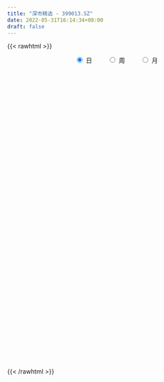 ```yaml
---
title: "深市精选 - 399013.SZ"
date: 2022-05-31T16:14:34+08:00
draft: false
---
```

{{< rawhtml >}}
    <div style="text-align: center">
        <label style="padding: 1rem;"><input style="margin-right: .5rem" type="radio" name="period" value="D" checked onclick="period_change(this)">日</label>
        <label style="padding: 1rem;"><input style="margin-right: .5rem" type="radio" name="period" value="W" onclick="period_change(this)">周</label>
        <label style="padding: 1rem;"><input style="margin-right: .5rem" type="radio" name="period" value="M" onclick="period_change(this)">月</label>
    </div>
    <div id="chart" style="height: 700px;"></div> 
    <script type="text/javascript">
        const D_v = [91372317.0,78015370.0,86640178.0,101808221.0,102712756.0,94714941.0,98142750.0,95036102.0,100693439.0,98890688.0,90083344.0,84956426.0,91740468.0,94971668.0,85517968.0,92602670.0,102030178.0,94344167.0,81482549.0,80600181.0,89840096.0,96543065.0,90264900.0,96420176.0,92036109.0,99767099.0,102435316.0,94406198.0,83458375.0,92421198.0,89257671.0,89626783.0,97422570.0,90859133.0,99185932.0,95666427.0,112366413.0,112174841.0,155751229.0,148656673.0,148819253.0,138189972.0,113120851.0,135582810.0,142616273.0,163451118.0,159539408.0,168078357.0,148506698.0,134685431.0,144387172.0,168669883.0,154350075.0,136960251.0,143507177.0,132083587.0,149967494.0,149406710.0,146968156.0,143474157.0,144564531.0,140273093.0,145861547.0,133576112.0,134618308.0,131941878.0,137254554.0,145742938.0,137897706.0,146841474.0,152696102.0,178924116.0,168304827.0,200468800.0,178713212.0,195069526.0,180624710.0,177392952.0,195573204.0,177324229.0,189804072.0,173796829.0,173091592.0,152088507.0,173979620.0,156775612.0,134763366.0,156929390.0,152800570.0,159941854.0,122127427.0,133136865.0,108108314.0,129780121.0,118790637.0,121772076.0,104121800.0,102211137.0,121612710.0,111403961.0,110281631.0,116125147.0,116847464.0,116782443.0,118693830.0,120351902.0,125505282.0,128769621.0,123774772.0,140172276.0,149030557.0,125366906.0,125857876.0,140565642.0,119519537.0,113583703.0,122934194.0,133115623.0,133413189.0,133009426.0,125427734.0,114773836.0,126910281.0,130607256.0,138527197.0,129422294.0,129338249.0,112175762.0,115300788.0,117431239.0,133466712.0,125038460.0,131901197.0,121763662.0,138962433.0,139792850.0,123485940.0,164007870.0,145734153.0,147569748.0,126307606.0,116979791.0,118559027.0,122746924.0,129859295.0,114893908.0,123736460.0,128844927.0,124528425.0,116535046.0,115610177.0,105251942.0,114720896.0,120338554.0,146052618.0,154217831.0,130787196.0,149239904.0,131148479.0,127779631.0,117726609.0,122213598.0,123478513.0,118199725.0,132615913.0,122033939.0,132601837.0,115992753.0,99034244.0,116957450.0,92330101.0,96761602.0,95117348.0,104248329.0,108180971.0,115319146.0,107196151.0,117031016.0,105815467.0,95981668.0,90794805.0,101025665.0,98031759.0,110935385.0,113263646.0,122958124.0,162372515.0,111820619.0,104934731.0,107947588.0,103273400.0,115076201.0,111244279.0,119614515.0,132433678.0,146369918.0,120448543.0,119236446.0,113713625.0,144072843.0,142340930.0,142703053.0,115006201.0,123768409.0,120838364.0,116528726.0,115541197.0,116020389.0,114420912.0,113152867.0,136519889.0,141161390.0,132309349.0,137526824.0,137494490.0,134814719.0,139734338.0,134429382.0,117970478.0,117423555.0,123887266.0,109373834.0,112941988.0,117873248.0,128238650.0,109192904.0,134670894.0,134579684.0,147397741.0,129483681.0,146869612.0,137614593.0,112133857.0,97067775.0,127707119.0,159966583.0,113588330.0,114044133.0,122947815.0,110279767.0,108174828.0,117502329.0,135764192.0,123765014.0,142136687.0,103337258.0,121665999.0,114390287.0,110591602.0,131695407.0]
const D_histogram = [0.0,-3.393899943,-2.804440993,6.3049272007,11.1338474091,15.4934356329,15.5215570522,16.7408075404,18.2117278298,14.2436717107,9.347978228,8.3254797239,7.3932052769,1.4685568644,-2.721866782,-2.4105663912,-7.4963614587,-13.2431251942,-23.9517143257,-25.9737145561,-24.5834242618,-21.7925198553,-17.591870037,-10.4158389938,-5.3870941914,2.9481601211,10.9344236778,10.313838361,12.0235208132,9.58631009,-0.9369170131,-6.5375170258,-9.0525070849,-5.4497644586,-6.5410079918,-7.592714168,-1.5776745222,4.3910436735,4.05418475,5.2626857417,3.5205637547,2.2494902528,1.3536662862,3.918782507,7.3807577499,3.6547244292,-8.9963475537,-30.0593776652,-44.4526592073,-43.1644469801,-40.7000953744,-26.6393623726,-17.1726875195,-4.2746837206,1.8281384407,6.3259837392,14.8011020569,23.8190398774,28.5593876206,28.379560647,25.5090223632,20.4353628209,6.7655862656,0.7988868521,-2.6347103081,-8.7027622497,-5.6004153491,-0.1645898884,4.0382418591,0.1219154454,-0.7717194633,-2.3788698452,-3.8857449597,-4.0980141001,-2.7146181757,-3.8626902748,2.9982829644,12.1595055495,17.727083793,20.4047621452,23.2538797352,22.7361775102,16.8382102698,10.9525793417,-0.814581802,-6.7375608858,-11.8506460748,-11.6198770724,-13.2048471182,-15.4979513635,-16.6473135139,-23.8017425155,-21.1617887809,-13.7781803333,-7.616524633,-8.8694771652,-3.8501212724,-0.4730879946,1.7368893366,1.0496195948,5.4952907976,7.5868848067,8.8225782454,10.8604538283,13.0992549895,12.8815056146,7.3963915277,-0.6273620199,-1.1047227652,0.6430105988,-2.1430351776,-3.70571634,1.366882388,1.5374506129,2.2892087907,4.1701211342,3.5669908349,8.1632188931,11.6844645787,11.7980565485,10.3085236325,11.6332288698,9.031585259,11.2879115275,15.9215704481,16.2396655024,15.184731007,11.7782387594,7.3619201894,4.4123885556,2.1824385663,0.9695455875,-1.1062942383,1.2698240607,0.3820981191,-1.3158349284,4.9372705221,13.4424723623,16.3824803394,19.2986492823,17.1191822838,11.7670490169,9.2333225701,0.1984138128,-12.1417490706,-15.7904197358,-14.6268342072,-10.8723590595,-10.3323986107,-9.2114262733,-5.6079054872,-7.8540636736,-5.63247124,-2.0085383717,1.1313641878,-3.0751342967,-7.5946130378,-12.2709586656,-12.2935175942,-16.8449405336,-15.1433709599,-21.2744791938,-25.1010432192,-20.4529577333,-14.317514966,-13.3434990164,-12.1920262982,-15.8245007818,-16.1851468132,-26.5570985316,-29.1887997105,-38.6679875557,-44.6795549456,-41.3008663124,-38.2609851229,-27.5864918063,-19.8019178505,-17.2969598658,-16.9389791252,-10.2786260086,-3.1628260368,3.0045972099,9.5843260263,15.8992341997,14.7949437429,19.9547000403,14.4877462809,13.6741097284,13.4197268806,14.6351383287,12.3075285342,6.968987355,-1.1040328464,-16.9492755745,-35.3922457934,-48.6153206257,-46.6787900492,-40.4752215828,-43.3254674376,-58.2708312781,-52.1292618911,-36.773895573,-22.3784065739,-9.0222778097,1.0544154025,10.8274907548,14.2408908129,11.7009028412,8.37064504,5.5358445181,13.8691208493,16.5097883101,22.2545912028,25.7666305309,22.6698750662,20.4179837214,8.1481312375,7.1986843663,2.4447322807,5.6518578743,6.4102792291,8.5150298465,9.808266511,6.8196300203,-3.6103833557,-9.5640852843,-30.9217510244,-47.2532004344,-42.9451840263,-35.8926591131,-17.7845134022,-1.2935900698,3.8331144576,7.814758951,14.8545484206,23.7080007102,28.8795354434,33.9448425701,35.389326225,38.6091149396,39.0169894344,39.0819066341,43.4385593131,44.7652397663,33.9495830063,28.9170578448,27.2483567527,24.8764693073,25.7469273769,30.773122321]
const D_fast = [0.0,-4.2423749288,-4.3540262271,6.3315737669,13.9439558275,22.1769029596,26.0854136418,31.4898660152,37.513718262,37.1065800706,34.5478811449,35.6067525719,36.522779444,30.9652702476,26.0943799057,25.8030386987,18.8431532665,9.7856082326,-6.9109094805,-15.4263383499,-20.1819041211,-22.8391296783,-23.0364473693,-18.4643760745,-14.7824048199,-5.7101104772,5.009758999,6.9676332724,11.6831959279,11.6425627273,0.8851063709,-6.3498728983,-11.1279897287,-8.887688217,-11.6141837482,-14.5640684664,-8.943447451,-1.8769683371,-1.200281073,1.3238913542,0.4619103058,-0.2467906329,-0.8041980279,2.7406138197,8.0477785,5.2354262866,-9.6647325847,-38.2426071126,-63.7490534564,-73.2519529742,-80.9626252121,-73.5617328035,-68.3882298303,-56.5588969615,-49.9990401901,-43.9196989568,-31.7443051249,-16.7716073349,-4.8914126866,2.0236505016,5.5303678085,5.5655489714,-6.4128310174,-12.1798087179,-16.2720834551,-24.5158259591,-22.8135828958,-17.4189049072,-12.206512695,-16.0923602472,-17.1789250219,-19.380792865,-21.8591042194,-23.0958768849,-22.3911355044,-24.5048801721,-16.8943361919,-4.6932372194,5.3061119724,13.0849808608,21.7475683847,26.9139105372,25.2254958642,22.0780097715,10.1072031773,2.4998338722,-5.5759128356,-8.2501131013,-13.1362949266,-19.3038870128,-24.6150775417,-37.7199421722,-40.3704356328,-36.4313722685,-32.1738477265,-35.64416955,-31.5873439752,-28.3285826961,-25.6843830308,-26.1092478738,-20.2897539717,-16.3014387609,-12.8601007609,-8.1071117208,-2.5934968123,0.4091302164,-3.2268859886,-11.4074800411,-12.1610214777,-10.252535464,-13.5743400348,-16.0634502822,-10.6491309572,-10.0942000791,-8.7701397036,-5.8466970766,-5.5580796671,1.0789531143,7.5213149446,10.5844210516,11.6720190437,15.9050314985,15.5612842024,20.6395883528,29.2536398853,33.6316513153,36.3728995717,35.9109670139,33.3351284912,31.4886939963,29.8043536486,28.8338470667,26.4814336813,29.1750079955,28.3828065836,26.3559148041,33.8433378851,45.7091578159,52.7447858778,60.4856171413,62.5859457137,60.1755747011,59.9501788968,50.9648735927,35.5892734417,27.9929978425,25.4998748193,26.5362602021,24.4931209983,23.3112367674,25.5127811817,21.3031070769,22.1165817004,25.2383799759,28.6611235823,23.6858415237,17.2677095231,9.5236242289,6.4276859018,-2.3349721711,-4.4192453373,-15.8689733697,-25.9707981999,-26.4359521473,-23.8798881215,-26.241746926,-28.1382807823,-35.7268804614,-40.1338131961,-57.1450395473,-67.0739406539,-86.220125388,-103.4015815143,-110.3481094593,-116.8734745505,-113.0956041855,-110.2615096923,-112.0807916741,-115.9575557148,-111.8668591003,-105.5417656378,-98.6231930886,-89.6473827656,-79.3576660422,-76.7632205633,-66.6147892558,-68.459806445,-65.8549155653,-62.7543666931,-57.8801706628,-57.1308983238,-60.7271926642,-69.0762210771,-89.1587826989,-116.4498143662,-141.8267193549,-151.5598862907,-155.47512322,-169.1567359342,-198.6698075942,-205.56055368,-199.3986612552,-190.5977738995,-179.4972145877,-169.1569175249,-156.6769694838,-149.7033467226,-149.318108984,-150.5557055251,-152.0065449175,-140.205988374,-133.4378738357,-122.1294231423,-112.1757261814,-109.6050128795,-106.752408294,-116.9852279686,-116.1350037482,-120.2777727636,-115.6576827014,-113.2966915393,-109.0631834603,-105.3178801681,-106.6016091537,-117.9342183686,-126.2789416183,-155.3670451146,-183.5117946331,-189.9400742316,-191.8607140967,-178.1986967364,-162.0311709214,-155.9461877796,-150.0108535485,-139.2574269737,-124.4769745065,-112.0855559125,-98.5340381433,-88.2422229322,-75.3701554826,-65.2080336292,-55.372639771,-40.1563472637,-27.6383568689,-29.9666178773,-27.7698785776,-22.6264904815,-18.7792606002,-11.4720706863,1.2474048381]
const D_slow = [0.0,-0.8484749858,-1.549585234,0.0266465662,2.8101084184,6.6834673267,10.5638565897,14.7490584748,19.3019904322,22.8629083599,25.1999029169,27.2812728479,29.1295741671,29.4967133832,28.8162466877,28.2136050899,26.3395147252,23.0287334267,17.0408048453,10.5473762062,4.4015201408,-1.046609823,-5.4445773323,-8.0485370807,-9.3953106286,-8.6582705983,-5.9246646788,-3.3462050886,-0.3403248853,2.0562526372,1.822023384,0.1876441275,-2.0754826437,-3.4379237584,-5.0731757564,-6.9713542984,-7.3657729289,-6.2680120105,-5.254465823,-3.9387943876,-3.0586534489,-2.4962808857,-2.1578643141,-1.1781686874,0.6670207501,1.5807018574,-0.668385031,-8.1832294473,-19.2963942492,-30.0875059942,-40.2625298378,-46.9223704309,-51.2155423108,-52.2842132409,-51.8271786308,-50.245682696,-46.5454071817,-40.5906472124,-33.4508003072,-26.3559101455,-19.9786545547,-14.8698138494,-13.178417283,-12.97869557,-13.637373147,-15.8130637095,-17.2131675467,-17.2543150188,-16.244754554,-16.2142756927,-16.4072055585,-17.0019230198,-17.9733592597,-18.9978627848,-19.6765173287,-20.6421898974,-19.8926191563,-16.8527427689,-12.4209718207,-7.3197812844,-1.5063113506,4.177733027,8.3872855944,11.1254304299,10.9217849794,9.2373947579,6.2747332392,3.3697639711,0.0685521916,-3.8059356493,-7.9677640278,-13.9181996567,-19.2086468519,-22.6531919352,-24.5573230935,-26.7746923848,-27.7372227029,-27.8554947015,-27.4212723674,-27.1588674687,-25.7850447693,-23.8883235676,-21.6826790062,-18.9675655492,-15.6927518018,-12.4723753982,-10.6232775162,-10.7801180212,-11.0562987125,-10.8955460628,-11.4313048572,-12.3577339422,-12.0160133452,-11.631650692,-11.0593484943,-10.0168182108,-9.125070502,-7.0842657788,-4.1631496341,-1.213635497,1.3634954112,4.2718026286,6.5296989434,9.3516768253,13.3320694373,17.3919858129,21.1881685646,24.1327282545,25.9732083018,27.0763054407,27.6219150823,27.8643014792,27.5877279196,27.9051839348,28.0007084645,27.6717497325,28.906067363,32.2666854536,36.3623055384,41.186967859,45.4667634299,48.4085256842,50.7168563267,50.7664597799,47.7310225122,43.7834175783,40.1267090265,37.4086192616,34.825519609,32.5226630406,31.1206866688,29.1571707505,27.7490529405,27.2469183475,27.5297593945,26.7609758203,24.8623225609,21.7945828945,18.7212034959,14.5099683625,10.7241256226,5.4055058241,-0.8697549807,-5.982994414,-9.5623731555,-12.8982479096,-15.9462544842,-19.9023796796,-23.9486663829,-30.5879410158,-37.8851409434,-47.5521378323,-58.7220265687,-69.0472431468,-78.6124894276,-85.5091123792,-90.4595918418,-94.7838318082,-99.0185765895,-101.5882330917,-102.3789396009,-101.6277902984,-99.2317087919,-95.2569002419,-91.5581643062,-86.5694892961,-82.9475527259,-79.5290252938,-76.1740935736,-72.5153089915,-69.4384268579,-67.6961800192,-67.9721882308,-72.2095071244,-81.0575685728,-93.2113987292,-104.8810962415,-114.9999016372,-125.8312684966,-140.3989763161,-153.4312917889,-162.6247656821,-168.2193673256,-170.474936778,-170.2113329274,-167.5044602387,-163.9442375355,-161.0190118252,-158.9263505652,-157.5423894356,-154.0751092233,-149.9476621458,-144.3840143451,-137.9423567123,-132.2748879458,-127.1703920154,-125.1333592061,-123.3336881145,-122.7225050443,-121.3095405757,-119.7069707685,-117.5782133068,-115.1261466791,-113.421239174,-114.3238350129,-116.714856334,-124.4452940901,-136.2585941987,-146.9948902053,-155.9680549836,-160.4141833341,-160.7375808516,-159.7793022372,-157.8256124994,-154.1119753943,-148.1849752167,-140.9650913559,-132.4788807134,-123.6315491571,-113.9792704222,-104.2250230636,-94.4545464051,-83.5949065768,-72.4035966352,-63.9162008837,-56.6869364225,-49.8748472343,-43.6557299075,-37.2189980632,-29.525717483]
const D_data = [['2021-05-20', 6146.0836, 6177.8738, 6137.4864, 6193.3532],['2021-05-21', 6190.927, 6124.6926, 6113.6327, 6213.8019],['2021-05-24', 6128.9686, 6164.3531, 6085.1889, 6164.3531],['2021-05-25', 6169.5531, 6298.7793, 6158.8346, 6304.0441],['2021-05-26', 6303.3817, 6290.1626, 6276.1379, 6310.1436],['2021-05-27', 6294.9334, 6320.596, 6262.6656, 6349.0129],['2021-05-28', 6321.0428, 6291.9008, 6261.647, 6329.8971],['2021-05-31', 6295.2525, 6324.9888, 6262.1096, 6324.9888],['2021-06-01', 6320.9648, 6351.9212, 6267.8356, 6353.3069],['2021-06-02', 6352.6789, 6293.0137, 6264.0743, 6357.1871],['2021-06-03', 6289.3778, 6270.2382, 6264.3335, 6341.7501],['2021-06-04', 6243.4011, 6313.5774, 6232.8896, 6352.5531],['2021-06-07', 6321.3087, 6319.7475, 6277.7834, 6324.6898],['2021-06-08', 6323.8619, 6246.301, 6207.4262, 6350.8668],['2021-06-09', 6237.6482, 6244.2472, 6210.2619, 6260.7751],['2021-06-10', 6239.2387, 6292.1619, 6227.1784, 6308.2686],['2021-06-11', 6291.9713, 6211.4623, 6205.3179, 6292.9203],['2021-06-15', 6214.606, 6168.9674, 6114.657, 6222.6931],['2021-06-16', 6166.2547, 6050.0206, 6047.1665, 6168.7758],['2021-06-17', 6042.3189, 6106.27, 6042.1716, 6111.4817],['2021-06-18', 6112.1615, 6128.0855, 6077.8426, 6149.4246],['2021-06-21', 6116.4471, 6138.5986, 6080.5805, 6173.35],['2021-06-22', 6155.4895, 6158.9601, 6124.8777, 6162.8968],['2021-06-23', 6164.9165, 6214.9213, 6134.5992, 6225.8326],['2021-06-24', 6230.4127, 6213.5354, 6181.0484, 6230.5367],['2021-06-25', 6217.8194, 6288.9891, 6215.9887, 6301.8218],['2021-06-28', 6310.0385, 6333.4517, 6298.4646, 6335.0755],['2021-06-29', 6337.8408, 6253.4263, 6249.5217, 6337.8408],['2021-06-30', 6252.4202, 6294.3055, 6249.42, 6301.2833],['2021-07-01', 6309.477, 6249.1516, 6229.1717, 6309.477],['2021-07-02', 6207.1217, 6116.3615, 6108.3906, 6207.1217],['2021-07-05', 6113.9864, 6131.4459, 6085.9793, 6145.1015],['2021-07-06', 6142.8972, 6141.6995, 6067.6427, 6154.8085],['2021-07-07', 6109.512, 6215.1215, 6091.7379, 6225.4174],['2021-07-08', 6221.1174, 6157.6703, 6147.8665, 6226.6905],['2021-07-09', 6129.176, 6145.8103, 6046.7416, 6157.2307],['2021-07-12', 6186.9072, 6243.1603, 6148.2259, 6267.6409],['2021-07-13', 6248.9944, 6275.2635, 6227.6414, 6276.2133],['2021-07-14', 6262.7513, 6214.0752, 6198.4839, 6271.1744],['2021-07-15', 6199.7022, 6238.9, 6142.2009, 6241.7259],['2021-07-16', 6231.7242, 6203.4926, 6200.9643, 6258.9791],['2021-07-19', 6192.347, 6203.1404, 6146.4315, 6216.08],['2021-07-20', 6150.3515, 6203.0781, 6143.0292, 6204.2221],['2021-07-21', 6225.3805, 6252.8745, 6225.3805, 6275.7348],['2021-07-22', 6269.9818, 6284.98, 6250.1168, 6293.1295],['2021-07-23', 6278.7073, 6198.7509, 6176.9624, 6278.7073],['2021-07-26', 6185.9748, 6040.336, 5949.4693, 6185.9748],['2021-07-27', 6035.3351, 5827.0521, 5827.0521, 6066.6214],['2021-07-28', 5773.9767, 5782.5229, 5656.4124, 5834.3721],['2021-07-29', 5891.193, 5904.8, 5843.9956, 5919.275],['2021-07-30', 5889.4917, 5891.0087, 5816.2742, 5897.5379],['2021-08-02', 5885.1787, 6047.9479, 5852.1458, 6049.6629],['2021-08-03', 6024.9507, 6029.6053, 6002.4294, 6066.2799],['2021-08-04', 6027.8385, 6117.3135, 6022.5503, 6117.3135],['2021-08-05', 6078.9503, 6075.2852, 6045.3502, 6115.9226],['2021-08-06', 6087.6378, 6079.9242, 6034.4717, 6095.6285],['2021-08-09', 6055.5353, 6166.5694, 6044.9931, 6181.667],['2021-08-10', 6155.8743, 6230.1482, 6139.8025, 6230.1482],['2021-08-11', 6229.1361, 6229.6257, 6206.5605, 6252.6543],['2021-08-12', 6216.4937, 6198.9317, 6172.1563, 6237.0398],['2021-08-13', 6183.771, 6175.2642, 6139.1778, 6224.1172],['2021-08-16', 6159.9875, 6142.0543, 6130.9005, 6174.7657],['2021-08-17', 6133.5223, 5992.3463, 5977.3978, 6157.3027],['2021-08-18', 5995.5173, 6036.7818, 5960.6681, 6050.5862],['2021-08-19', 6030.1205, 6040.3822, 5994.1811, 6070.7351],['2021-08-20', 5995.0796, 5974.9084, 5904.9324, 6032.7901],['2021-08-23', 5983.8209, 6073.7103, 5971.7147, 6087.6153],['2021-08-24', 6079.1554, 6121.3589, 6065.7886, 6133.6434],['2021-08-25', 6117.9406, 6131.2281, 6084.3621, 6131.2281],['2021-08-26', 6123.3612, 6029.5793, 6026.108, 6123.3612],['2021-08-27', 6015.5339, 6051.8241, 6011.817, 6077.5382],['2021-08-30', 6068.5716, 6032.4396, 5996.6727, 6078.8133],['2021-08-31', 6023.0798, 6020.229, 5943.8308, 6030.4681],['2021-09-01', 6023.943, 6025.943, 5918.4324, 6059.9061],['2021-09-02', 6016.841, 6043.6249, 6006.8075, 6046.2466],['2021-09-03', 6042.3522, 6007.0073, 5974.3241, 6048.2858],['2021-09-06', 6004.2174, 6119.6702, 5993.6399, 6129.0901],['2021-09-07', 6122.933, 6195.4598, 6100.3883, 6205.0779],['2021-09-08', 6191.9433, 6200.3061, 6171.4195, 6222.0214],['2021-09-09', 6185.2792, 6200.3699, 6147.3324, 6204.9134],['2021-09-10', 6197.2899, 6234.4313, 6184.2063, 6250.4862],['2021-09-13', 6235.6581, 6217.2229, 6181.4092, 6244.3869],['2021-09-14', 6210.983, 6149.1614, 6138.9133, 6244.9713],['2021-09-15', 6132.1892, 6129.8917, 6104.3786, 6155.5337],['2021-09-16', 6122.0693, 6013.8959, 6013.8959, 6136.039],['2021-09-17', 5998.7822, 6037.5464, 5949.4204, 6044.7808],['2021-09-22', 5947.1966, 6011.3835, 5935.5504, 6019.9776],['2021-09-23', 6045.1781, 6056.3793, 6036.3817, 6069.4509],['2021-09-24', 6044.4587, 6020.2134, 6015.3188, 6081.4612],['2021-09-27', 6044.9783, 5989.0109, 5948.0575, 6060.9275],['2021-09-28', 5973.6347, 5980.2482, 5948.0315, 6003.8746],['2021-09-29', 5937.2353, 5864.6164, 5840.7842, 5943.0152],['2021-09-30', 5881.2137, 5954.7105, 5881.2137, 5966.5972],['2021-10-08', 6030.9061, 6024.3539, 5996.8103, 6039.8399],['2021-10-11', 6041.7665, 6033.8333, 6020.1998, 6060.0503],['2021-10-12', 6017.3367, 5943.9191, 5891.1156, 6017.3367],['2021-10-13', 5944.7523, 6023.7658, 5927.4377, 6025.3597],['2021-10-14', 6018.6494, 6020.2604, 5998.1753, 6042.2047],['2021-10-15', 6002.6263, 6017.3547, 5974.132, 6026.6361],['2021-10-18', 5997.6566, 5982.3897, 5931.7947, 5997.6566],['2021-10-19', 5970.7417, 6055.7841, 5970.7417, 6059.571],['2021-10-20', 6052.9993, 6045.7262, 6033.617, 6080.6092],['2021-10-21', 6053.8147, 6047.3661, 6007.8899, 6070.6241],['2021-10-22', 6053.876, 6071.3122, 6051.8273, 6108.2011],['2021-10-25', 6057.4812, 6092.59, 6033.4041, 6093.0554],['2021-10-26', 6105.3879, 6075.708, 6064.418, 6121.1858],['2021-10-27', 6055.5373, 6000.6963, 5985.9373, 6055.5373],['2021-10-28', 5980.229, 5933.3966, 5909.3992, 5994.0078],['2021-10-29', 5935.9252, 6002.6659, 5925.602, 6002.6659],['2021-11-01', 5976.8947, 6032.2537, 5954.2999, 6056.0066],['2021-11-02', 6035.9062, 5970.4038, 5917.2588, 6060.5178],['2021-11-03', 5965.4541, 5969.8867, 5937.5503, 5996.4016],['2021-11-04', 5994.4869, 6059.9109, 5989.5995, 6060.2181],['2021-11-05', 6055.4523, 6012.1697, 6011.8088, 6088.7959],['2021-11-08', 6004.7898, 6021.8755, 5979.1559, 6026.1567],['2021-11-09', 6023.4745, 6044.2659, 6002.8183, 6051.5748],['2021-11-10', 6032.5696, 6018.3363, 5940.3657, 6032.5696],['2021-11-11', 6009.7859, 6097.9076, 5999.352, 6101.3619],['2021-11-12', 6099.2435, 6113.6362, 6088.3869, 6122.3565],['2021-11-15', 6122.0254, 6089.8357, 6066.4131, 6126.9626],['2021-11-16', 6084.7284, 6074.8975, 6066.5555, 6127.731],['2021-11-17', 6079.4522, 6118.947, 6060.0458, 6118.9685],['2021-11-18', 6105.5236, 6075.3358, 6063.6206, 6107.2946],['2021-11-19', 6066.4495, 6144.5951, 6058.5115, 6149.7298],['2021-11-22', 6149.6647, 6205.6507, 6149.6647, 6207.0159],['2021-11-23', 6190.6371, 6180.109, 6168.7833, 6196.2071],['2021-11-24', 6181.911, 6176.2787, 6165.3895, 6197.9354],['2021-11-25', 6176.715, 6148.7612, 6145.589, 6179.9412],['2021-11-26', 6137.66, 6126.1382, 6111.8899, 6152.3489],['2021-11-29', 6052.8961, 6133.0524, 6048.6804, 6136.515],['2021-11-30', 6148.5625, 6134.571, 6100.1622, 6170.1927],['2021-12-01', 6135.3866, 6143.2054, 6111.5821, 6144.6449],['2021-12-02', 6133.6726, 6127.3671, 6116.4362, 6154.43],['2021-12-03', 6130.4937, 6188.0201, 6129.6501, 6188.0201],['2021-12-06', 6191.2283, 6155.8024, 6150.9628, 6218.8564],['2021-12-07', 6192.8711, 6142.2291, 6102.2199, 6202.7422],['2021-12-08', 6157.0938, 6259.7614, 6148.4707, 6259.7614],['2021-12-09', 6263.094, 6339.8055, 6260.8175, 6362.845],['2021-12-10', 6300.6045, 6317.9927, 6290.1788, 6329.7192],['2021-12-13', 6347.4803, 6353.4646, 6346.5176, 6397.4668],['2021-12-14', 6334.3661, 6312.4085, 6301.9864, 6334.3661],['2021-12-15', 6301.0375, 6270.5054, 6263.9938, 6324.7035],['2021-12-16', 6271.7223, 6299.9497, 6237.7866, 6299.9497],['2021-12-17', 6284.8152, 6198.0905, 6198.0905, 6284.8152],['2021-12-20', 6179.6309, 6100.8756, 6093.5141, 6221.348],['2021-12-21', 6097.8142, 6161.7454, 6097.8142, 6167.2105],['2021-12-22', 6174.8621, 6209.0976, 6170.0539, 6213.2617],['2021-12-23', 6215.8796, 6250.2183, 6209.4277, 6256.3874],['2021-12-24', 6247.118, 6218.2182, 6197.0999, 6260.7364],['2021-12-27', 6216.5771, 6226.968, 6202.9321, 6259.3671],['2021-12-28', 6233.6745, 6269.5039, 6222.5279, 6271.83],['2021-12-29', 6268.3671, 6198.755, 6192.1206, 6268.3671],['2021-12-30', 6194.1765, 6253.3408, 6194.1765, 6272.1628],['2021-12-31', 6266.3627, 6287.6448, 6249.2118, 6290.9005],['2022-01-04', 6312.8233, 6303.4963, 6244.0628, 6316.4028],['2022-01-05', 6286.7478, 6211.6058, 6188.3527, 6294.8016],['2022-01-06', 6176.8994, 6183.398, 6127.4293, 6207.8404],['2022-01-07', 6188.3852, 6151.8224, 6146.7172, 6220.699],['2022-01-10', 6137.9538, 6190.4311, 6095.8687, 6195.2642],['2022-01-11', 6189.9149, 6111.9097, 6102.8746, 6201.9683],['2022-01-12', 6139.3932, 6171.5101, 6126.5446, 6174.2834],['2022-01-13', 6177.4506, 6047.8188, 6047.6657, 6177.4506],['2022-01-14', 6017.6565, 6031.3709, 6005.5922, 6070.6705],['2022-01-17', 6035.0754, 6121.0441, 6035.0754, 6125.3719],['2022-01-18', 6125.1676, 6153.8781, 6098.7539, 6169.3849],['2022-01-19', 6147.2589, 6095.7549, 6061.1444, 6166.662],['2022-01-20', 6090.3157, 6091.4285, 6072.2345, 6135.9612],['2022-01-21', 6070.7084, 6010.9069, 5999.4109, 6083.1036],['2022-01-24', 5977.4841, 6025.0899, 5966.3527, 6045.7172],['2022-01-25', 6005.1719, 5849.391, 5848.0861, 6035.2285],['2022-01-26', 5869.6525, 5883.8361, 5803.25, 5909.532],['2022-01-27', 5877.098, 5731.759, 5730.6559, 5882.5819],['2022-01-28', 5767.7134, 5692.1029, 5647.928, 5785.4882],['2022-02-07', 5778.6075, 5758.998, 5741.5386, 5806.1911],['2022-02-08', 5748.0152, 5729.6587, 5619.3566, 5748.0152],['2022-02-09', 5729.71, 5824.4092, 5722.0368, 5828.5225],['2022-02-10', 5822.0898, 5806.676, 5772.465, 5834.6087],['2022-02-11', 5783.9652, 5740.2835, 5732.2437, 5825.2147],['2022-02-14', 5710.235, 5693.5419, 5665.4073, 5750.5692],['2022-02-15', 5698.4175, 5766.3317, 5690.9736, 5766.4819],['2022-02-16', 5788.8661, 5789.4638, 5771.2163, 5806.531],['2022-02-17', 5783.4082, 5798.9942, 5763.7702, 5822.728],['2022-02-18', 5763.5422, 5829.4731, 5754.9513, 5829.4731],['2022-02-21', 5830.0613, 5857.5, 5821.9417, 5859.8474],['2022-02-22', 5820.8319, 5777.6267, 5744.8075, 5820.8319],['2022-02-23', 5789.5176, 5868.3972, 5789.5176, 5869.4954],['2022-02-24', 5835.3654, 5736.0801, 5671.6447, 5856.5846],['2022-02-25', 5779.7696, 5777.075, 5764.1094, 5829.8166],['2022-02-28', 5775.7431, 5780.951, 5712.9904, 5790.0946],['2022-03-01', 5793.0051, 5802.6358, 5761.8618, 5804.9075],['2022-03-02', 5771.6403, 5755.8883, 5726.1739, 5771.6403],['2022-03-03', 5772.8835, 5695.2857, 5686.0576, 5775.7834],['2022-03-04', 5650.6976, 5617.2701, 5597.4441, 5689.0438],['2022-03-07', 5584.7488, 5437.6522, 5414.895, 5584.7488],['2022-03-08', 5440.6606, 5280.0421, 5254.7823, 5469.0972],['2022-03-09', 5294.8914, 5213.3257, 4991.8875, 5318.934],['2022-03-10', 5341.9798, 5320.29, 5306.1755, 5367.2598],['2022-03-11', 5243.6649, 5345.1519, 5182.6011, 5353.2294],['2022-03-14', 5290.0699, 5189.8856, 5189.8856, 5323.8575],['2022-03-15', 5140.0802, 4930.1259, 4930.1259, 5172.311],['2022-03-16', 5030.9469, 5105.2246, 4831.3149, 5121.3437],['2022-03-17', 5200.7333, 5220.7795, 5188.8838, 5301.4485],['2022-03-18', 5194.3809, 5242.1008, 5164.9351, 5256.1449],['2022-03-21', 5265.5105, 5267.5887, 5215.0056, 5301.7857],['2022-03-22', 5259.1647, 5262.5459, 5234.4086, 5301.5534],['2022-03-23', 5278.9917, 5293.2692, 5249.8516, 5308.536],['2022-03-24', 5265.7718, 5235.7352, 5206.9277, 5267.6604],['2022-03-25', 5242.5708, 5150.6873, 5149.1276, 5247.3348],['2022-03-28', 5102.433, 5110.0584, 5045.6042, 5150.013],['2022-03-29', 5123.4627, 5082.5181, 5068.2024, 5143.6618],['2022-03-30', 5112.1625, 5222.9806, 5105.1442, 5222.9806],['2022-03-31', 5202.327, 5171.896, 5161.2652, 5213.6803],['2022-04-01', 5140.3776, 5228.1204, 5122.864, 5240.5263],['2022-04-06', 5227.1413, 5224.3849, 5192.844, 5248.1152],['2022-04-07', 5198.8079, 5142.826, 5142.826, 5242.7823],['2022-04-08', 5151.4793, 5137.6795, 5064.378, 5156.0547],['2022-04-11', 5115.604, 4966.1368, 4947.925, 5115.604],['2022-04-12', 4965.4433, 5060.5837, 4919.7215, 5060.5837],['2022-04-13', 5027.8422, 4983.71, 4983.71, 5056.6427],['2022-04-14', 5016.1863, 5065.1315, 5008.3614, 5088.2952],['2022-04-15', 5029.3192, 5032.8298, 5001.5449, 5066.8708],['2022-04-18', 5000.6546, 5046.5263, 4958.0887, 5053.9249],['2022-04-19', 5049.3793, 5036.3168, 5012.0057, 5076.4923],['2022-04-20', 5039.0636, 4968.3947, 4952.7149, 5050.9673],['2022-04-21', 4938.3855, 4823.7116, 4806.8054, 4976.7923],['2022-04-22', 4794.4547, 4813.5592, 4737.1367, 4855.1737],['2022-04-25', 4730.3474, 4512.8363, 4512.5084, 4735.7086],['2022-04-26', 4521.0556, 4423.5132, 4408.949, 4574.3688],['2022-04-27', 4372.9421, 4593.1358, 4371.2579, 4593.1358],['2022-04-28', 4579.9543, 4605.0598, 4543.466, 4643.0488],['2022-04-29', 4640.6464, 4767.7777, 4611.1095, 4771.8816],['2022-05-05', 4755.5603, 4810.8117, 4749.8409, 4848.0273],['2022-05-06', 4696.0189, 4705.1558, 4684.4153, 4743.2514],['2022-05-09', 4674.0264, 4697.5182, 4667.1594, 4730.0085],['2022-05-10', 4628.3514, 4752.5965, 4606.534, 4758.3277],['2022-05-11', 4756.3899, 4812.3721, 4754.5571, 4905.5626],['2022-05-12', 4780.3878, 4804.7598, 4762.9588, 4835.9775],['2022-05-13', 4834.1342, 4836.9241, 4785.2625, 4850.8619],['2022-05-16', 4878.0009, 4818.7678, 4804.1917, 4890.6655],['2022-05-17', 4817.8164, 4866.442, 4790.676, 4866.442],['2022-05-18', 4871.7637, 4856.6422, 4831.3974, 4896.0891],['2022-05-19', 4781.121, 4870.8139, 4773.8125, 4870.8139],['2022-05-20', 4893.2879, 4957.053, 4888.53, 4957.053],['2022-05-23', 4962.1935, 4958.7926, 4915.9287, 4964.8013],['2022-05-24', 4953.9391, 4802.7133, 4802.7133, 4959.1365],['2022-05-25', 4799.742, 4848.8369, 4783.6003, 4849.1783],['2022-05-26', 4849.8675, 4887.7707, 4785.862, 4911.8024],['2022-05-27', 4920.5579, 4882.2507, 4850.7935, 4946.992],['2022-05-30', 4902.0097, 4933.3835, 4875.5036, 4934.0556],['2022-05-31', 4934.9481, 5019.4253, 4914.3345, 5023.8883]]
const W_v = [552193806.0,530058640.0,619808734.0,539453867.0,511644010.0,447519774.0,548193187.0,579181477.0,654309899.0,559219323.0,430797823.0,495198155.0,406552214.0,382658051.0,425211046.0,465919053.0,497899976.0,459448578.0,375917440.0,371355457.0,357577321.0,325157147.0,352615594.0,374110286.0,482704650.0,497711266.0,448868741.0,460913693.0,410220962.0,167942578.0,123397101.0,420658647.0,410075678.0,455679972.0,433455340.0,442382136.0,273362861.0,371969781.0,416997804.0,380649789.0,208650126.0,368882944.0,350552199.0,380756172.0,374319315.0,319831913.0,299940954.0,296783985.0,343082984.0,346318949.0,347643503.0,307908075.0,415029409.0,331825967.0,346636361.0,300487356.0,281457153.0,305769930.0,292328799.0,275285995.0,326927296.0,263171666.0,347662325.0,321795789.0,431227117.0,444771171.0,435194951.0,594333387.0,531708295.0,372180972.0,424430866.0,340633807.0,298635663.0,306682888.0,227238269.0,479365111.0,432844206.0,406575232.0,399742437.0,554426173.0,795152230.0,1068791751.0,1286745359.0,1063505382.0,938617491.0,848292258.0,909211067.0,947182562.0,842985640.0,800391913.0,251607779.0,624483193.0,574268696.0,525416463.0,510921058.0,387986941.0,529646438.0,524949575.0,484003867.0,486612670.0,269377127.0,275286260.0,269493589.0,278675944.0,298666080.0,286666490.0,398802794.0,399023524.0,481891853.0,361410297.0,372135131.0,375682847.0,52103426.0,237600247.0,325567661.0,278113244.0,380754951.0,358584563.0,292291265.0,308509234.0,289443380.0,296380064.0,383190710.0,499546420.0,408672460.0,406470492.0,568462813.0,473494505.0,408240088.0,641177773.0,589164350.0,742670857.0,870026992.0,762931401.0,695721423.0,613931392.0,515917060.0,459222928.0,395872138.0,470798738.0,470841763.0,363010810.0,304741504.0,442375299.0,461708698.0,383312961.0,499485777.0,432571131.0,499917213.0,294031171.0,625691069.0,1099870084.0,977566199.0,799954136.0,646090538.0,785881035.0,622374870.0,623751790.0,506023546.0,480162673.0,430548468.0,369066445.0,345766487.0,173030246.0,76827717.0,420720412.0,318282997.0,341085616.0,398317140.0,448009043.0,427759295.0,438884728.0,470191248.0,399125868.0,356846088.0,443454804.0,356712229.0,620550695.0,593839273.0,525944124.0,524758340.0,496169596.0,261235972.0,226494937.0,573805719.0,485864484.0,472957593.0,413354657.0,408945402.0,396783416.0,303650642.0,374732538.0,411550295.0,400959204.0,171481003.0,441880396.0,423333307.0,484018846.0,469659999.0,466862952.0,346266993.0,475031349.0,461978758.0,472760845.0,677768409.0,692961024.0,755197066.0,735570973.0,734381048.0,686270938.0,720432774.0,921480481.0,920719167.0,829732160.0,444493326.0,523314460.0,129780121.0,568508360.0,571440646.0,617095407.0,680993257.0,622566246.0,630728533.0,624764290.0,629601270.0,711983246.0,632163096.0,621863015.0,572456615.0,580297549.0,622346830.0,621444167.0,500200745.0,551975613.0,491649364.0,621350289.0,542476199.0,638103100.0,657836652.0,592697085.0,637564407.0,409836033.0,633445019.0,577620624.0,693001612.0,249748450.0,612373940.0,594668931.0,605295245.0,242287009.0]
const W_histogram = [0.0,1.7654327066,0.2231475996,-3.6573022682,2.9817864167,8.2239426248,16.577870989,23.0970878307,29.853351866,32.3526498695,31.8056541688,37.6152197862,33.6279360212,34.2356717671,25.0839471634,29.1257644914,18.9731140546,7.6569855795,-4.8228828185,-16.7144431205,-21.3911014134,-21.3786577241,-22.0051193387,-12.8151525136,-3.5102287962,-3.1239399993,2.8113153949,-13.2302806645,-49.6464279709,-57.8386549969,-53.3294175129,-43.4317463068,-26.3311144575,-17.211289084,-27.9896081557,-23.2540481974,-22.6767685756,-20.8618769999,-26.2644325854,-30.6626712665,-28.391666621,-18.6559151386,-9.3640451124,-8.2101670312,-13.6010465881,-14.6950761715,-22.0402439901,-40.5015123462,-51.6271120146,-69.0596673674,-64.0218509201,-58.5299437203,-48.4769328509,-58.0597592646,-53.245876131,-58.9992324513,-54.1865726394,-46.6284481363,-41.5697151438,-38.9414236537,-24.4745404683,-12.1991646486,-25.6602396658,-36.2029434354,-34.6306221947,-19.5552994465,-12.4078556935,7.7782659528,11.3894017457,16.5541215052,23.3102653441,26.6500683242,21.4093154683,16.5263671602,17.1502398083,25.3379525755,34.4320272493,40.9483993125,46.4278492681,60.5905047443,82.1615566592,106.3903728361,122.0739300435,134.0246736613,145.6900412928,146.4855324728,154.8705660945,145.3490046894,140.3426197523,108.4633207695,78.8756931105,42.8580478037,11.3869655537,-17.4972349487,-32.2159573266,-51.4105902315,-55.4156505961,-44.676430875,-37.7532152544,-24.4322347831,-22.5923305102,-22.4968534107,-18.2268928755,-22.1824048295,-33.7976185606,-32.7348782275,-22.2939753459,-13.9228828119,4.0182680899,16.8226242621,22.8744631307,15.4708922773,6.6758683499,6.8581455886,2.6747496617,3.1102329054,7.9465882276,12.3514865947,6.0019562171,-0.2025181201,-6.297530944,-2.5299515353,2.627781011,11.135936539,15.9003364119,29.8112490172,41.7713521922,48.0862380031,38.0398707386,22.1029625752,18.5736960711,32.8016983757,22.6994378222,30.6618744059,13.9998309825,-18.6855697838,-38.9806559789,-50.5290833808,-51.0609799979,-44.8281473434,-40.7548225041,-29.3051117915,-13.6048358808,-4.9935119488,-9.3355389743,-7.8179962056,4.2404126736,11.1338281932,24.4518254586,33.22103416,55.1538647658,96.749673047,102.252846336,95.0630189302,102.6235355024,102.8891505984,93.1148080789,80.5872100053,74.1225075859,56.9475199311,23.0263423194,5.9783984503,-20.6825268665,-36.680592899,-38.2128027154,-31.9705585421,-39.3848035092,-42.4026853442,-26.0441573129,-19.254717086,-10.6501291766,-11.8157926178,-6.8325746223,-20.7487367845,-23.4129228256,-23.1714591,-12.7665513193,15.3184339259,20.9385626655,31.4312706354,16.3857279715,8.8083854875,26.3566415019,33.3562093275,0.9374361362,-23.759048354,-55.1954157288,-80.6392076686,-91.9334696553,-87.4774961264,-90.1618866506,-92.1358061682,-76.0120165534,-63.5872052477,-63.7333489046,-56.1342936137,-43.9773148298,-23.8512298046,-9.0184309548,-6.160463423,-9.7480320787,-1.5758494875,-7.7428722688,-9.6604543236,-6.9902322954,-5.5522626924,-24.2861550952,-22.9304310224,-14.9735005491,-22.1326647544,-20.6457448461,-21.5392016484,-6.4549319261,-9.210565742,-11.5238750668,-16.4865017145,-14.1872228332,-12.3156703815,-6.8921343494,-7.3351740663,-6.4279697794,1.1614794584,8.0391013447,10.9381036838,16.2935182553,27.2160779222,25.046980725,23.6652882395,25.9417590237,17.2341211176,3.0399803304,-7.4748739258,-34.1547417027,-46.0699786365,-45.3843132114,-45.7689462316,-53.5543928513,-72.6159112082,-86.7908428856,-96.2193850283,-91.1840234073,-87.852428758,-86.4826724343,-93.5193262818,-94.1712636217,-91.6472883415,-74.6506123721,-50.0463773039,-34.2896542062,-11.2983500691]
const W_fast = [0.0,2.2067908832,0.7202926762,-4.0744827586,3.3100525304,10.6081943947,23.1065905061,35.4000793055,49.6196813073,60.2071417782,67.6115596197,82.8249301836,87.2446304239,96.4112841116,93.5305462987,104.8538047496,99.4444328265,90.0425507462,76.3569616436,60.2867905615,50.2623569152,44.9301361735,38.8023947242,44.7885734209,53.2159399392,52.8212437363,59.4593279792,40.1101617538,-8.7175925454,-31.3694833206,-40.1926002149,-41.1528655854,-30.6350123506,-25.818009248,-43.5937303586,-44.6716824497,-49.7635949718,-53.1641726461,-65.1328363779,-77.1967428757,-82.0236548853,-76.9518821877,-70.0010234395,-70.8996871161,-79.6908283201,-84.4586269464,-97.3138557624,-125.9005022051,-149.9328798772,-184.6303520718,-195.5979983545,-204.7385770848,-206.8047994281,-230.902565658,-239.4001515571,-259.9033159902,-268.6372993382,-272.7362868691,-278.0699826626,-285.1770470859,-276.8287990177,-267.60321436,-287.4793492937,-307.0727889221,-314.1581232302,-303.9716253435,-299.9261455139,-277.7954573794,-271.3369711501,-262.0337210143,-249.4500108394,-239.4476907782,-239.336114767,-240.0874712851,-235.1760386849,-220.6538377738,-202.9517562877,-186.1982843964,-169.1118721237,-139.8015904614,-97.6901493817,-46.8637399958,-0.6617002776,44.7952117555,92.8830897102,130.2999640085,177.4026391537,204.2183289211,234.297598922,229.5341301316,219.6654257502,194.3622923944,165.7379515327,132.4794422932,109.7067305837,77.6594501208,59.8004771073,59.3705891096,56.8555009165,64.0684226921,60.2602443375,54.7315080842,54.4447454006,44.9436322393,24.879013868,17.7580346442,22.6254436894,27.5158155203,46.4615334447,63.4715456823,75.2420003336,71.7061525496,64.5800957096,66.4769093454,62.9622008339,64.1752423041,70.9982446831,78.4910146989,73.6419733756,67.3868695083,59.7174739484,62.8525654733,68.6672432723,79.9593829351,88.6988669109,110.0625917705,132.4655329936,150.8019783052,150.2655787254,139.8544112058,140.9685687195,163.396995618,158.9695945201,174.5974997052,161.4354140274,124.0786208152,94.0383706254,69.8576723783,56.5605307617,51.5863265804,45.4709457936,49.5943785584,61.8934454988,69.2563914436,62.5804796745,62.1435233919,75.2620354395,84.9389080074,104.3698616375,121.4443288788,157.1656256761,222.948852219,254.015237092,270.5911644188,303.8075648666,329.7954676122,343.2998271124,350.9190315401,362.9849560171,360.0468483451,331.8822563133,316.3289120568,284.4973550233,259.3291407661,248.2437302709,246.4933348086,229.2328889642,215.6143357932,225.4618244962,227.4375854517,233.3796410669,229.2600294712,232.5351038111,213.4317574528,204.9143407053,199.3629396559,206.5762096068,238.4908033335,249.3455727395,267.6960983683,256.7469876971,251.371741585,275.5091579749,290.8477781324,258.6633639752,228.0271173964,182.7918960894,137.1883022325,102.910672832,85.4972723292,60.2724101424,35.2645390827,32.3853245593,28.913334553,12.83385367,6.3993355575,7.5619856339,21.7252632079,34.3034543191,35.6213059951,29.5967293197,37.374949539,29.2722086905,24.9395130549,25.8621770092,25.9120809391,1.1066497624,-3.2702339203,0.9433214157,-11.7490089783,-15.4235252814,-21.7017824958,-8.231245755,-13.2895210064,-18.483799098,-27.5680511742,-28.8155780012,-30.0229431449,-26.3224407002,-28.5992739336,-29.2990620916,-21.4192429892,-12.5318457667,-6.8983175067,2.5304766287,20.257055776,24.3497037601,28.8843333345,37.6462438746,33.247136248,19.8129905434,7.4294178056,-27.7891353969,-51.2218669898,-61.8822798676,-73.7091494457,-94.8831942782,-132.0986904372,-167.971332836,-201.4547212358,-219.2153654665,-237.8468780067,-258.0977897917,-288.5142752096,-312.7090284549,-333.0968752601,-334.7628523837,-322.6702116415,-315.4859020953,-295.3191854755]
const W_slow = [0.0,0.4413581766,0.4971450765,-0.4171804905,0.3282661137,2.3842517699,6.5287195171,12.3029914748,19.7663294413,27.8544919087,35.8059054509,45.2097103974,53.6166944027,62.1756123445,68.4465991353,75.7280402582,80.4713187718,82.3855651667,81.1798444621,77.001233682,71.6534583286,66.3087938976,60.8075140629,57.6037259345,56.7261687355,55.9451837356,56.6480125843,53.3404424182,40.9288354255,26.4691716763,13.1368172981,2.2788807214,-4.303897893,-8.606720164,-15.6041222029,-21.4176342523,-27.0868263962,-32.3022956462,-38.8684037925,-46.5340716091,-53.6319882644,-58.295967049,-60.6369783271,-62.6895200849,-66.0897817319,-69.7635507748,-75.2736117724,-85.3989898589,-98.3057678626,-115.5706847044,-131.5761474344,-146.2086333645,-158.3278665772,-172.8428063934,-186.1542754261,-200.904083539,-214.4507266988,-226.1078387329,-236.5002675188,-246.2356234322,-252.3542585493,-255.4040497115,-261.8191096279,-270.8698454867,-279.5275010354,-284.4163258971,-287.5182898204,-285.5737233322,-282.7263728958,-278.5878425195,-272.7602761835,-266.0977591024,-260.7454302353,-256.6138384453,-252.3262784932,-245.9917903493,-237.383783537,-227.1466837089,-215.5397213918,-200.3920952058,-179.851706041,-153.2541128319,-122.7356303211,-89.2294619058,-52.8069515826,-16.1855684644,22.5320730593,58.8693242316,93.9549791697,121.0708093621,140.7897326397,151.5042445906,154.3509859791,149.9766772419,141.9226879102,129.0700403524,115.2161277033,104.0470199846,94.608716171,88.5006574752,82.8525748477,77.228361495,72.6716382761,67.1260370687,58.6766324286,50.4929128717,44.9194190352,41.4386983323,42.4432653547,46.6489214202,52.3675372029,56.2352602723,57.9042273597,59.6187637569,60.2874511723,61.0650093986,63.0516564555,66.1395281042,67.6400171585,67.5893876285,66.0150048924,65.3825170086,66.0394622614,68.8234463961,72.7985304991,80.2513427534,90.6941808014,102.7157403022,112.2257079868,117.7514486306,122.3948726484,130.5952972423,136.2701566979,143.9356252994,147.435583045,142.764190599,133.0190266043,120.3867557591,107.6215107596,96.4144739238,86.2257682977,78.8994903499,75.4982813797,74.2499033925,71.9160186489,69.9615195975,71.0216227659,73.8050798142,79.9180361788,88.2232947188,102.0117609103,126.199179172,151.762390756,175.5281454886,201.1840293642,226.9063170138,250.1850190335,270.3318215348,288.8624484313,303.099328414,308.8559139939,310.3505136065,305.1798818898,296.0097336651,286.4565329862,278.4638933507,268.6176924734,258.0170211374,251.5059818091,246.6923025376,244.0297702435,241.075822089,239.3676784335,234.1804942373,228.3272635309,222.5343987559,219.3427609261,223.1723694076,228.407010074,236.2648277328,240.3612597257,242.5633560975,249.152516473,257.4915688049,257.725927839,251.7861657504,237.9873118182,217.8275099011,194.8441424873,172.9747684557,150.434296793,127.400345251,108.3973411126,92.5005398007,76.5672025746,62.5336291711,51.5393004637,45.5764930125,43.3218852738,41.7817694181,39.3447613984,38.9507990265,37.0150809593,34.5999673784,32.8524093046,31.4643436315,25.3928048577,19.6601971021,15.9168219648,10.3836557762,5.2222195647,-0.1625808474,-1.7763138289,-4.0789552644,-6.9599240311,-11.0815494598,-14.6283551681,-17.7072727634,-19.4303063508,-21.2640998674,-22.8710923122,-22.5807224476,-20.5709471114,-17.8364211905,-13.7630416267,-6.9590221461,-0.6972769649,5.219045095,11.7044848509,16.0130151303,16.7730102129,14.9042917315,6.3656063058,-5.1518883533,-16.4979666562,-27.9402032141,-41.3288014269,-59.482779229,-81.1804899504,-105.2353362074,-128.0313420593,-149.9944492488,-171.6151173573,-194.9949489278,-218.5377648332,-241.4495869186,-260.1122400116,-272.6238343376,-281.1962478891,-284.0208354064]
const W_data = [['2017-07-21', 4862.1326, 4847.6517, 4656.8678, 4865.2382],['2017-07-28', 4843.04, 4875.3154, 4783.8477, 4882.4867],['2017-08-04', 4876.2535, 4835.3225, 4835.3225, 4929.2846],['2017-08-11', 4828.3385, 4789.919, 4785.7905, 4925.1669],['2017-08-18', 4797.0545, 4928.9989, 4797.0545, 4942.1108],['2017-08-25', 4933.8102, 4948.4325, 4893.6974, 4968.0585],['2017-09-01', 4957.1002, 5034.9461, 4957.1002, 5034.9461],['2017-09-08', 5034.2627, 5069.6026, 5024.5406, 5095.9897],['2017-09-15', 5075.4591, 5132.173, 5068.7478, 5153.7573],['2017-09-22', 5131.8739, 5132.3261, 5113.8667, 5189.3473],['2017-09-29', 5124.4806, 5129.7628, 5044.5654, 5136.591],['2017-10-13', 5201.2127, 5257.4101, 5186.2734, 5258.2632],['2017-10-20', 5259.8926, 5175.2293, 5129.8495, 5267.0108],['2017-10-27', 5175.7609, 5259.1956, 5170.4243, 5287.1939],['2017-11-03', 5258.2002, 5146.8269, 5123.6286, 5266.9489],['2017-11-10', 5147.3384, 5330.4265, 5132.3408, 5335.0984],['2017-11-17', 5334.128, 5166.3847, 5166.0021, 5359.5666],['2017-11-24', 5141.1982, 5115.8595, 5053.9058, 5320.3574],['2017-12-01', 5099.8513, 5049.504, 5011.0494, 5099.8513],['2017-12-08', 5044.6549, 4993.3731, 4897.8129, 5079.4911],['2017-12-15', 5001.1814, 5034.1541, 5001.1814, 5095.9062],['2017-12-22', 5031.6864, 5072.9455, 4993.9611, 5094.4024],['2017-12-29', 5075.0614, 5054.9185, 4978.13, 5088.4277],['2018-01-05', 5069.9762, 5195.6859, 5069.9762, 5208.3294],['2018-01-12', 5195.744, 5248.9345, 5170.7311, 5262.1341],['2018-01-19', 5242.3763, 5168.8202, 5131.288, 5252.5058],['2018-01-26', 5165.7812, 5263.4557, 5159.6752, 5292.2649],['2018-02-02', 5263.7203, 4964.1988, 4841.8082, 5267.7859],['2018-02-09', 4893.8777, 4547.8745, 4485.6188, 4940.8357],['2018-02-14', 4572.4752, 4742.2298, 4572.4752, 4760.5521],['2018-02-23', 4792.4936, 4849.6183, 4787.2468, 4863.2943],['2018-03-02', 4874.9303, 4918.4945, 4824.3367, 4950.0371],['2018-03-09', 4927.3668, 5053.8955, 4898.4982, 5057.0624],['2018-03-16', 5080.9808, 5006.6033, 4997.934, 5108.0453],['2018-03-23', 5005.1521, 4732.7738, 4650.5089, 5042.6501],['2018-03-30', 4672.7402, 4887.6162, 4627.4107, 4900.0517],['2018-04-04', 4892.2714, 4827.9908, 4808.7446, 4922.89],['2018-04-13', 4813.6187, 4828.2629, 4773.0939, 4905.1466],['2018-04-20', 4818.2449, 4704.0308, 4639.0994, 4830.9967],['2018-04-27', 4706.7434, 4661.0458, 4625.8974, 4777.3626],['2018-05-04', 4671.6592, 4707.9937, 4622.1485, 4729.9393],['2018-05-11', 4720.6429, 4807.2615, 4719.0199, 4855.3387],['2018-05-18', 4812.8845, 4833.5903, 4784.623, 4873.194],['2018-05-25', 4863.5317, 4744.0574, 4736.1279, 4879.2452],['2018-06-01', 4739.1811, 4632.5518, 4590.3805, 4781.8631],['2018-06-08', 4644.9876, 4647.7412, 4616.1826, 4736.9678],['2018-06-15', 4641.4332, 4521.3528, 4500.4223, 4695.777],['2018-06-22', 4448.8135, 4275.3535, 4171.7815, 4457.596],['2018-06-29', 4300.1829, 4236.8664, 4103.8349, 4311.1888],['2018-07-06', 4232.2097, 4016.5221, 3932.5598, 4243.2565],['2018-07-13', 4033.9419, 4193.4378, 4017.1838, 4197.5343],['2018-07-20', 4192.6423, 4158.6295, 4072.9468, 4212.0884],['2018-07-27', 4132.6709, 4193.2531, 4116.7065, 4275.2516],['2018-08-03', 4189.7738, 3881.9201, 3881.9201, 4200.029],['2018-08-10', 3876.026, 3979.0852, 3783.2856, 3991.7484],['2018-08-17', 3933.461, 3771.3218, 3763.8051, 3986.7623],['2018-08-24', 3772.4589, 3826.0764, 3721.4129, 3865.457],['2018-08-31', 3835.4997, 3822.0961, 3801.1897, 3942.3501],['2018-09-07', 3811.2512, 3756.53, 3732.2624, 3871.6177],['2018-09-14', 3752.2705, 3680.0981, 3637.643, 3752.522],['2018-09-21', 3662.1511, 3813.8113, 3612.2531, 3817.7399],['2018-09-28', 3780.2834, 3807.9219, 3768.5741, 3842.8734],['2018-10-12', 3734.3744, 3429.9229, 3323.4268, 3740.4942],['2018-10-19', 3439.2277, 3338.4487, 3210.5566, 3458.316],['2018-10-26', 3368.501, 3398.197, 3299.3657, 3527.7336],['2018-11-02', 3369.0064, 3550.6004, 3250.3608, 3550.6004],['2018-11-09', 3534.5434, 3457.8429, 3446.0346, 3561.0829],['2018-11-16', 3451.8713, 3652.6879, 3446.0828, 3676.2634],['2018-11-23', 3651.5144, 3476.6096, 3465.1441, 3685.6382],['2018-11-30', 3471.6764, 3491.0385, 3424.856, 3555.1961],['2018-12-07', 3588.0495, 3519.9797, 3509.6337, 3621.0834],['2018-12-14', 3490.8896, 3486.1402, 3460.547, 3583.3466],['2018-12-21', 3474.4628, 3355.095, 3330.9555, 3484.0288],['2018-12-28', 3346.1055, 3310.3895, 3283.5314, 3393.425],['2019-01-04', 3320.9302, 3345.039, 3217.7582, 3345.039],['2019-01-11', 3368.1456, 3445.2513, 3356.6316, 3470.8273],['2019-01-18', 3444.8849, 3493.0088, 3408.6436, 3497.5276],['2019-01-25', 3497.4664, 3500.1727, 3453.7098, 3528.5335],['2019-02-01', 3520.5697, 3523.2203, 3409.6496, 3549.8032],['2019-02-15', 3528.4072, 3698.6738, 3528.4072, 3759.9258],['2019-02-22', 3727.1853, 3918.7303, 3727.1853, 3918.7303],['2019-03-01', 3975.1429, 4128.3254, 3964.6655, 4168.9556],['2019-03-08', 4168.6435, 4201.6182, 4161.8113, 4395.6654],['2019-03-15', 4226.3882, 4317.5885, 4206.3062, 4446.4968],['2019-03-22', 4331.4335, 4480.3519, 4303.0953, 4495.5742],['2019-03-29', 4400.7079, 4490.3765, 4284.5643, 4490.3765],['2019-04-04', 4519.5055, 4731.9693, 4519.5055, 4748.1701],['2019-04-12', 4773.7034, 4630.8508, 4593.7135, 4809.8351],['2019-04-19', 4702.3517, 4773.7216, 4548.221, 4773.7216],['2019-04-26', 4772.492, 4452.0578, 4448.5312, 4772.9011],['2019-04-30', 4447.8882, 4407.9212, 4353.5093, 4468.0672],['2019-05-10', 4241.6046, 4219.0339, 4032.4166, 4255.4439],['2019-05-17', 4165.2832, 4136.4863, 4118.1693, 4274.6145],['2019-05-24', 4125.9252, 4024.3759, 4008.1188, 4190.1157],['2019-05-31', 4031.9893, 4084.4754, 3999.6898, 4161.2982],['2019-06-06', 4097.6549, 3922.0728, 3909.3105, 4123.1663],['2019-06-14', 3937.7432, 4024.0421, 3919.6958, 4131.3096],['2019-06-21', 4023.4013, 4202.5967, 3987.1243, 4214.4597],['2019-06-28', 4204.4405, 4183.7719, 4114.8548, 4232.0591],['2019-07-05', 4272.9554, 4307.015, 4252.1711, 4346.6183],['2019-07-12', 4295.3526, 4197.5882, 4153.5399, 4295.5694],['2019-07-19', 4180.8122, 4174.2919, 4126.8941, 4249.3865],['2019-07-26', 4181.9522, 4232.816, 4109.2959, 4237.8966],['2019-08-02', 4234.1565, 4124.307, 4070.4188, 4280.2521],['2019-08-09', 4104.5757, 3972.5177, 3919.1211, 4136.6912],['2019-08-16', 3981.9197, 4083.8685, 3952.4605, 4117.4248],['2019-08-23', 4131.0864, 4217.36, 4119.7547, 4233.0493],['2019-08-30', 4135.1708, 4234.0916, 4130.6143, 4288.8689],['2019-09-06', 4247.7137, 4427.4901, 4246.1003, 4456.1984],['2019-09-12', 4466.2563, 4461.2861, 4419.677, 4498.9022],['2019-09-20', 4476.2646, 4450.8419, 4361.3422, 4478.9504],['2019-09-27', 4439.227, 4301.6637, 4268.7173, 4457.4533],['2019-09-30', 4298.6812, 4257.3043, 4256.9736, 4317.35],['2019-10-11', 4270.6449, 4360.296, 4239.6118, 4375.9016],['2019-10-18', 4402.4353, 4307.1039, 4298.9163, 4442.1329],['2019-10-25', 4305.1702, 4365.8243, 4282.8845, 4367.1843],['2019-11-01', 4390.4251, 4448.6096, 4347.8658, 4454.9057],['2019-11-08', 4462.6464, 4485.6678, 4458.4591, 4534.7449],['2019-11-15', 4450.8975, 4362.5049, 4335.7565, 4450.8975],['2019-11-22', 4355.944, 4342.2375, 4317.055, 4464.3232],['2019-11-29', 4340.1974, 4317.1569, 4276.3854, 4374.7083],['2019-12-06', 4324.5618, 4440.313, 4297.252, 4440.313],['2019-12-13', 4452.1935, 4491.392, 4415.0091, 4494.491],['2019-12-20', 4505.8738, 4585.6482, 4493.3958, 4642.4033],['2019-12-27', 4573.0179, 4595.7217, 4511.6262, 4650.9243],['2020-01-03', 4584.4527, 4790.3683, 4558.3815, 4804.9184],['2020-01-10', 4767.1452, 4877.1061, 4756.3709, 4891.8492],['2020-01-17', 4885.6203, 4905.8613, 4875.0902, 4971.5595],['2020-01-23', 4917.3204, 4740.5902, 4695.9868, 4956.6651],['2020-02-07', 4300.4866, 4636.8135, 4222.2478, 4655.7408],['2020-02-14', 4618.2599, 4773.012, 4603.0694, 4805.8681],['2020-02-21', 4789.592, 5063.3641, 4789.592, 5098.6885],['2020-02-28', 5057.674, 4810.9267, 4799.7122, 5139.7593],['2020-03-06', 4857.5799, 5073.027, 4844.0445, 5150.3714],['2020-03-13', 4981.9636, 4779.485, 4589.4734, 5037.6129],['2020-03-20', 4796.9193, 4463.5236, 4267.5424, 4796.9193],['2020-03-27', 4323.7088, 4471.5702, 4249.8288, 4548.5334],['2020-04-03', 4402.5786, 4476.9201, 4340.2792, 4519.5609],['2020-04-10', 4564.147, 4557.6996, 4542.8013, 4647.5672],['2020-04-17', 4530.6066, 4634.0214, 4509.5363, 4669.1291],['2020-04-24', 4645.2095, 4613.584, 4584.0033, 4707.9324],['2020-04-30', 4623.6849, 4731.8318, 4508.3012, 4743.426],['2020-05-08', 4685.7208, 4852.5963, 4682.9388, 4874.0979],['2020-05-15', 4873.3443, 4832.9436, 4800.6744, 4897.6758],['2020-05-22', 4838.3248, 4686.8354, 4667.6759, 4879.5436],['2020-05-29', 4684.3598, 4755.8649, 4649.8914, 4775.9445],['2020-06-05', 4794.1478, 4933.484, 4794.1478, 4942.2272],['2020-06-12', 4965.778, 4936.6997, 4835.4104, 5002.3869],['2020-06-19', 4922.7877, 5097.374, 4900.6598, 5108.3425],['2020-06-24', 5096.9594, 5135.4849, 5075.3123, 5153.0719],['2020-07-03', 5120.9431, 5432.9304, 5086.011, 5432.9304],['2020-07-10', 5474.9015, 5929.1882, 5474.9015, 6002.1423],['2020-07-17', 5939.6312, 5704.3921, 5607.1783, 6125.9875],['2020-07-24', 5779.6809, 5643.3548, 5616.0131, 6008.4496],['2020-07-31', 5679.0807, 5935.6027, 5602.312, 5979.5171],['2020-08-07', 5987.215, 5978.5482, 5874.2248, 6098.9311],['2020-08-14', 5946.5744, 5939.7103, 5741.2084, 6063.6257],['2020-08-21', 5956.6988, 5951.6332, 5869.1126, 6091.4994],['2020-08-28', 5988.1586, 6078.188, 5871.4916, 6084.4308],['2020-09-04', 6110.144, 5974.7071, 5904.2375, 6140.0515],['2020-09-11', 5961.663, 5701.9355, 5599.6758, 5999.8915],['2020-09-18', 5727.1737, 5830.9915, 5664.1091, 5832.9502],['2020-09-25', 5843.1505, 5629.9061, 5607.9523, 5849.4579],['2020-09-30', 5648.8802, 5667.6784, 5610.6518, 5722.7879],['2020-10-09', 5769.5126, 5812.9497, 5763.2826, 5830.616],['2020-10-16', 5847.3004, 5935.3452, 5847.3004, 6044.1635],['2020-10-23', 5979.4587, 5771.3779, 5766.3839, 5996.391],['2020-10-30', 5739.8093, 5802.9294, 5679.2815, 5962.0945],['2020-11-06', 5814.1025, 6090.9304, 5812.2523, 6106.2493],['2020-11-13', 6129.6994, 6051.1904, 5990.9271, 6225.3999],['2020-11-20', 6081.9135, 6138.7646, 6017.234, 6143.8086],['2020-11-27', 6143.7454, 6062.1028, 5947.6546, 6200.2914],['2020-12-04', 6072.6289, 6176.3701, 6019.7144, 6184.7522],['2020-12-11', 6180.4574, 5937.9494, 5884.3803, 6192.2646],['2020-12-18', 5949.5244, 6049.2899, 5921.7377, 6082.7915],['2020-12-25', 6044.5242, 6092.6258, 6016.8601, 6158.4422],['2020-12-31', 6092.4584, 6266.0524, 6068.8252, 6267.9492],['2021-01-08', 6285.2365, 6624.7909, 6283.0708, 6689.2511],['2021-01-15', 6632.8432, 6481.4864, 6383.6951, 6729.2803],['2021-01-22', 6466.0005, 6640.5348, 6434.5907, 6667.9199],['2021-01-29', 6618.9042, 6361.2938, 6284.6416, 6747.8134],['2021-02-05', 6370.3365, 6438.1253, 6350.5283, 6629.31],['2021-02-10', 6465.8813, 6829.4079, 6423.1369, 6849.3059],['2021-02-19', 6964.2682, 6823.983, 6663.6557, 6976.9962],['2021-02-26', 6825.7039, 6311.4309, 6256.3878, 6825.7039],['2021-03-05', 6372.1305, 6280.4325, 6164.145, 6517.5909],['2021-03-12', 6322.2291, 6046.8437, 5801.5299, 6359.2858],['2021-03-19', 5999.8446, 5945.5577, 5847.6683, 6107.3857],['2021-03-26', 5935.6603, 5983.3539, 5785.4416, 6013.9485],['2021-04-02', 6002.3198, 6116.4213, 5946.9609, 6141.374],['2021-04-09', 6138.3616, 5983.448, 5965.2051, 6145.5763],['2021-04-16', 5978.4555, 5926.311, 5828.5287, 5994.5128],['2021-04-23', 5932.0314, 6140.8688, 5906.1258, 6154.7752],['2021-04-30', 6159.8202, 6130.2494, 6030.1168, 6194.7769],['2021-05-07', 6102.8171, 5966.912, 5966.912, 6133.6417],['2021-05-14', 5963.5877, 6046.0076, 5857.0242, 6046.7974],['2021-05-21', 6052.5285, 6124.6926, 6052.5285, 6213.8019],['2021-05-28', 6128.9686, 6291.9008, 6085.1889, 6349.0129],['2021-06-04', 6295.2525, 6313.5774, 6232.8896, 6357.1871],['2021-06-11', 6321.3087, 6211.4623, 6205.3179, 6350.8668],['2021-06-18', 6214.606, 6128.0855, 6042.1716, 6222.6931],['2021-06-25', 6116.4471, 6288.9891, 6080.5805, 6301.8218],['2021-07-02', 6310.0385, 6116.3615, 6108.3906, 6337.8408],['2021-07-09', 6113.9864, 6145.8103, 6046.7416, 6226.6905],['2021-07-16', 6186.9072, 6203.4926, 6142.2009, 6276.2133],['2021-07-23', 6192.347, 6198.7509, 6143.0292, 6293.1295],['2021-07-30', 6185.9748, 5891.0087, 5656.4124, 6185.9748],['2021-08-06', 5885.1787, 6079.9242, 5852.1458, 6117.3135],['2021-08-13', 6055.5353, 6175.2642, 6044.9931, 6252.6543],['2021-08-20', 6159.9875, 5974.9084, 5904.9324, 6174.7657],['2021-08-27', 5983.8209, 6051.8241, 5971.7147, 6133.6434],['2021-09-03', 6068.5716, 6007.0073, 5918.4324, 6078.8133],['2021-09-10', 6004.2174, 6234.4313, 5993.6399, 6250.4862],['2021-09-17', 6235.6581, 6037.5464, 5949.4204, 6244.9713],['2021-09-24', 5947.1966, 6020.2134, 5935.5504, 6081.4612],['2021-09-30', 6044.9783, 5954.7105, 5840.7842, 6060.9275],['2021-10-08', 6030.9061, 6024.3539, 5996.8103, 6039.8399],['2021-10-15', 6041.7665, 6017.3547, 5891.1156, 6060.0503],['2021-10-22', 5997.6566, 6071.3122, 5931.7947, 6108.2011],['2021-10-29', 6057.4812, 6002.6659, 5909.3992, 6121.1858],['2021-11-05', 5976.8947, 6012.1697, 5917.2588, 6088.7959],['2021-11-12', 6004.7898, 6113.6362, 5940.3657, 6122.3565],['2021-11-19', 6122.0254, 6144.5951, 6058.5115, 6149.7298],['2021-11-26', 6149.6647, 6126.1382, 6111.8899, 6207.0159],['2021-12-03', 6052.8961, 6188.0201, 6048.6804, 6188.0201],['2021-12-10', 6191.2283, 6317.9927, 6102.2199, 6362.845],['2021-12-17', 6347.4803, 6198.0905, 6198.0905, 6397.4668],['2021-12-24', 6179.6309, 6218.2182, 6093.5141, 6260.7364],['2021-12-31', 6216.5771, 6287.6448, 6192.1206, 6290.9005],['2022-01-07', 6312.8233, 6151.8224, 6127.4293, 6316.4028],['2022-01-14', 6137.9538, 6031.3709, 6005.5922, 6201.9683],['2022-01-21', 6035.0754, 6010.9069, 5999.4109, 6169.3849],['2022-01-28', 5977.4841, 5692.1029, 5647.928, 6045.7172],['2022-02-11', 5778.6075, 5740.2835, 5619.3566, 5834.6087],['2022-02-18', 5710.235, 5829.4731, 5665.4073, 5829.4731],['2022-02-25', 5830.0613, 5777.075, 5671.6447, 5869.4954],['2022-03-04', 5775.7431, 5617.2701, 5597.4441, 5804.9075],['2022-03-11', 5584.7488, 5345.1519, 4991.8875, 5584.7488],['2022-03-18', 5290.0699, 5242.1008, 4831.3149, 5323.8575],['2022-03-25', 5265.5105, 5150.6873, 5149.1276, 5308.536],['2022-04-01', 5102.433, 5228.1204, 5045.6042, 5240.5263],['2022-04-08', 5227.1413, 5137.6795, 5064.378, 5248.1152],['2022-04-15', 5115.604, 5032.8298, 4919.7215, 5115.604],['2022-04-22', 5000.6546, 4813.5592, 4737.1367, 5076.4923],['2022-04-29', 4730.3474, 4767.7777, 4371.2579, 4771.8816],['2022-05-06', 4755.5603, 4705.1558, 4684.4153, 4848.0273],['2022-05-13', 4674.0264, 4836.9241, 4606.534, 4905.5626],['2022-05-20', 4878.0009, 4957.053, 4773.8125, 4957.053],['2022-05-27', 4962.1935, 4882.2507, 4783.6003, 4964.8013],['2022-06-02', 4902.0097, 5019.4253, 4875.5036, 5023.8883]]
const M_v = [22247437.1099999994,438392941.9900000095,793448156.25,890042583.1500000954,1070054418.1399998665,859342366.0399999619,1177848427.6400001049,2075794159.6200003624,1369331851.0899999142,807176384.3899999857,1950074645.8399999142,2326436639.0700001717,2306087230.7399997711,2463261342.1999998093,3134641093.3300004005,2392344593.6600003242,1788413732.9600000381,2288888626.4499998093,3048893916.5599999428,2368736596.2699999809,1591910583.4199995995,1207012966.2200000286,2092610137.4199998379,1682544715.1099998951,1389187605.5099999905,1729206802.9699997902,2567544056.0600004196,2325554186.8099994659,1677083120.2399997711,1484253890.9400000572,2397115571.0,1768421395.0,1186251201.0,1466352783.0,1975500743.0,1752861306.0,1488021978.0,1729346803.0,2163289360.0,2425420656.0,2339762104.0,1459577839.0,1980764267.0,1475167926.0,2067135154.0,1158153810.0,1902832086.0,1442980235.0,1610839235.0,1331961357.0,1537154758.0,1445921945.0,1157713756.0,1329416646.0,2149457361.0,1370383224.0,1867293595.0,2346300984.0,4287701320.0,3751378961.0,2235089410.0,1926586821.0,1459767967.0,1502836511.0,1643223554.0,1152033188.0,1318831357.0,1772440894.0,1672016658.0,2843039972.0,2771714675.0,1976532978.0,1592138462.0,1913622362.0,3961554956.0,2651759466.0,1684846094.0,1156916742.0,1815796521.0,1923503922.0,2265092432.0,1557706224.0,2029365495.0,1639432736.0,1615749654.0,1943085080.0,2780366213.0,3223884676.0,3292510651.0,1886824534.0,2809950277.0,2917169291.0,2324289291.0,1769909997.0,2831433363.0,2446212637.0,2304373575.0]
const M_histogram = [0.0,2.9054267806,19.868485748,34.1361737965,55.5473923258,68.1436717409,85.8304984959,117.234460304,140.8966250927,163.7115908032,217.5628470011,281.1492738987,359.5026315082,344.8036633952,257.9398064606,136.694120414,27.3372859978,-4.6597761017,-15.9419946879,-6.2867705657,-97.2554704079,-162.4598933805,-161.7481413995,-164.8052647277,-161.9512532611,-145.113681548,-131.9327785531,-107.2985829949,-92.4281354934,-75.0084250236,-54.1537780285,-60.1528927619,-66.5650061134,-57.2025941243,-48.1025703129,-49.1001153361,-60.5139579745,-45.4407166368,-34.3477705487,-19.9651669861,-3.650292448,11.3429581501,6.7766547758,4.1777801889,3.4544138681,-10.6171129433,-20.719810821,-41.5226627299,-51.8193523641,-85.0801640735,-107.8205909106,-137.6743847038,-150.2050666359,-177.0756968008,-177.1418323183,-178.4075899958,-160.5508297871,-97.9394472111,-25.328514096,18.3200018126,26.1061026797,37.92510119,47.5824923725,53.7745458805,57.9710583354,65.7571105409,65.7070335616,87.4303227615,100.5294472319,108.751380111,83.9016468387,84.0813217187,81.4821234315,103.9712235288,159.2309290505,191.9402827447,177.1765329169,165.8016501992,162.7155257894,165.0156000584,161.2953076685,144.3687478965,102.2359225902,76.0558531527,64.3948720523,47.9127431136,5.3843066351,-17.2683145524,-38.6640892283,-50.8207325142,-51.0758914459,-42.3907054334,-76.2354642944,-91.1130434905,-137.6533349994,-188.2071609727,-196.3480675599]
const M_fast = [0.0,3.6317834758,25.5619638802,48.3636953778,83.6617619885,113.2939593389,152.4384107178,213.1509876019,272.0373086638,335.7801720752,444.0221400233,577.8958853956,746.1249008821,817.6268486179,795.2479432985,708.1757873554,605.6532744386,572.4912683137,557.2235510555,565.3070825364,450.0245150922,344.2051187744,304.4798354056,260.2213958954,222.5875940468,203.1467453728,183.3444537294,181.154003539,172.9174171671,171.5850213809,178.9012238689,157.8638859451,134.8105210652,129.8722845232,126.9466657564,113.6740918992,87.1317597672,90.8448219456,93.3508253966,102.7421372126,118.1444386387,135.9734287744,133.1012890941,131.5468595543,131.6870967006,114.9612916534,99.6786410705,68.4951234791,45.2435957538,-9.2872569739,-58.9828315387,-123.2552215079,-173.337170099,-244.4767244641,-288.8283180611,-334.6959732376,-356.9769204757,-318.8503997024,-252.5715951113,-204.3430787495,-190.0304522125,-168.7301784047,-147.1771641291,-127.541474151,-108.8521971122,-84.6268672715,-68.2501858604,-24.6693159702,13.5621703082,48.9719482151,45.0976266525,66.2976319621,84.0689645328,132.5508705123,227.6183082966,308.312732677,337.8431160784,367.9186459105,405.5114029481,449.0653772317,485.6689117589,504.8345389611,488.2606943023,481.094588153,485.5323250657,481.0283819053,439.8460220856,412.8763222601,381.814525277,356.9526988626,343.9285670694,342.0160767235,289.112451789,251.4566117202,170.5029864615,72.897370245,15.6694467678]
const M_slow = [0.0,0.7263566952,5.6934781322,14.2275215813,28.1143696627,45.150287598,66.6079122219,95.9165272979,131.1406835711,172.0685812719,226.4592930222,296.7466114969,386.6222693739,472.8231852227,537.3081368379,571.4816669414,578.3159884408,577.1510444154,573.1655457434,571.593853102,547.2799855,506.6650121549,466.227976805,425.0266606231,384.5388473079,348.2604269209,315.2772322826,288.4525865339,265.3455526605,246.5934464046,233.0550018975,218.016778707,201.3755271786,187.0748786475,175.0492360693,162.7742072353,147.6457177417,136.2855385825,127.6985959453,122.7073041988,121.7947310867,124.6304706243,126.3246343182,127.3690793654,128.2326828325,125.5784045967,120.3984518914,110.0177862089,97.0629481179,75.7929070995,48.8377593719,14.4191631959,-23.132103463,-67.4010276632,-111.6864857428,-156.2883832418,-196.4260906885,-220.9109524913,-227.2430810153,-222.6630805622,-216.1365548922,-206.6552795947,-194.7596565016,-181.3160200315,-166.8232554476,-150.3839778124,-133.957219422,-112.0996387316,-86.9672769237,-59.7794318959,-38.8040201862,-17.7836897566,2.5868411013,28.5796469835,68.3873792461,116.3724499323,160.6665831615,202.1169957113,242.7958771587,284.0497771733,324.3736040904,360.4657910646,386.0247717121,405.0387350003,421.1374530134,433.1156387917,434.4617154505,430.1446368124,420.4786145053,407.7734313768,395.0044585153,384.406782157,365.3479160834,342.5696552107,308.1563214609,261.1045312177,212.0175143277]
const M_data = [['2014-05-30', 3030.125, 3036.742, 3010.711, 3047.416],['2014-06-30', 3037.577, 3082.269, 2957.617, 3094.264],['2014-07-31', 3084.118, 3322.029, 3060.193, 3322.029],['2014-08-29', 3308.469, 3396.131, 3286.817, 3460.206],['2014-09-30', 3400.283, 3621.581, 3400.283, 3628.512],['2014-10-31', 3641.05, 3658.316, 3487.296, 3692.062],['2014-11-28', 3663.61, 3874.174, 3592.816, 3874.922],['2014-12-31', 3876.677, 4272.572, 3849.937, 4353.86],['2015-01-30', 4301.335, 4444.92, 4177.591, 4607.457],['2015-02-27', 4383.272, 4704.497, 4320.361, 4722.772],['2015-03-31', 4748.542, 5483.31, 4622.839, 5559.773],['2015-04-30', 5492.082, 6161.854, 5480.513, 6289.16],['2015-05-29', 6178.36, 7038.45, 5832.981, 7527.184],['2015-06-30', 7095.166, 6389.118, 5696.638, 7893.82],['2015-07-31', 6321.943, 5523.135, 4826.468, 6520.875],['2015-08-31', 5449.293, 4765.023, 4394.64, 6103.157],['2015-09-30', 4696.519, 4436.171, 4166.104, 4796.389],['2015-10-30', 4591.669, 5113.901, 4562.887, 5223.433],['2015-11-30', 5007.232, 5329.992, 4959.99, 5727.309],['2015-12-31', 5322.514, 5660.879, 5268.267, 5882.34],['2016-01-29', 5654.168, 4217.096, 4029.63, 5656.055],['2016-02-29', 4206.294, 4087.103, 4041.106, 4636.974],['2016-03-31', 4096.349, 4677.588, 4059.655, 4716.482],['2016-04-29', 4660.309, 4556.433, 4478.642, 4834.609],['2016-05-31', 4559.945, 4556.522, 4292.856, 4711.85],['2016-06-30', 4567.772, 4714.233, 4402.383, 4730.307],['2016-07-29', 4718.768, 4685.955, 4646.291, 4905.165],['2016-08-31', 4667.552, 4879.175, 4571.543, 4967.587],['2016-09-30', 4878.484, 4823.316, 4718.801, 4946.813],['2016-10-31', 4840.29, 4912.211, 4822.842, 4981.968],['2016-11-30', 4916.892, 5041.523, 4867.47, 5106.18],['2016-12-30', 5056.139, 4731.5067, 4674.6221, 5083.847],['2017-01-26', 4742.9401, 4671.685, 4408.5759, 4834.88],['2017-02-28', 4676.1919, 4855.4563, 4646.612, 4890.9138],['2017-03-31', 4853.9317, 4885.8353, 4818.4802, 4998.2397],['2017-04-28', 4913.7617, 4766.3231, 4663.2568, 5000.6597],['2017-05-31', 4752.4812, 4580.1908, 4444.7239, 4772.5585],['2017-06-30', 4566.8596, 4899.8677, 4473.7069, 4907.3092],['2017-07-31', 4901.2993, 4907.7925, 4656.8678, 4931.7907],['2017-08-31', 4904.1, 5014.2426, 4785.7905, 5034.0022],['2017-09-29', 5016.5653, 5129.7628, 5009.7239, 5189.3473],['2017-10-31', 5201.2127, 5218.8671, 5129.8495, 5287.1939],['2017-11-30', 5219.3457, 5027.1814, 5011.0494, 5359.5666],['2017-12-29', 5024.1509, 5054.9185, 4897.8129, 5095.9062],['2018-01-31', 5069.9762, 5090.7356, 5069.9762, 5292.2649],['2018-02-28', 5082.2646, 4898.5008, 4485.6188, 5091.102],['2018-03-30', 4867.1221, 4887.6162, 4627.4107, 5108.0453],['2018-04-27', 4892.2714, 4661.0458, 4625.8974, 4922.89],['2018-05-31', 4671.6592, 4685.623, 4590.3805, 4879.2452],['2018-06-29', 4666.0389, 4236.8664, 4103.8349, 4736.9678],['2018-07-31', 4232.2097, 4148.141, 3932.5598, 4275.2516],['2018-08-31', 4158.9124, 3822.0961, 3721.4129, 4169.272],['2018-09-28', 3811.2512, 3807.9219, 3612.2531, 3871.6177],['2018-10-31', 3734.3744, 3383.2506, 3210.5566, 3740.4942],['2018-11-30', 3419.1026, 3491.0385, 3416.7742, 3685.6382],['2018-12-28', 3588.0495, 3310.3895, 3283.5314, 3621.0834],['2019-01-31', 3320.9302, 3433.7541, 3217.7582, 3549.8032],['2019-02-28', 3455.2495, 4079.5313, 3452.6424, 4168.9556],['2019-03-29', 4106.9379, 4490.3765, 4061.9826, 4495.5742],['2019-04-30', 4519.5055, 4407.9212, 4353.5093, 4809.8351],['2019-05-31', 4241.6046, 4084.4754, 3999.6898, 4274.6145],['2019-06-28', 4097.6549, 4183.7719, 3909.3105, 4232.0591],['2019-07-31', 4272.9554, 4220.6509, 4109.2959, 4346.6183],['2019-08-30', 4199.7191, 4234.0916, 3919.1211, 4288.8689],['2019-09-30', 4247.7137, 4257.3043, 4246.1003, 4498.9022],['2019-10-31', 4270.6449, 4361.8804, 4239.6118, 4443.6192],['2019-11-29', 4356.5105, 4317.1569, 4276.3854, 4534.7449],['2019-12-31', 4324.5618, 4692.8818, 4297.252, 4693.5593],['2020-01-23', 4726.5266, 4740.5902, 4695.9868, 4971.5595],['2020-02-28', 4300.4866, 4810.9267, 4222.2478, 5139.7593],['2020-03-31', 4857.5799, 4421.5807, 4249.8288, 5150.3714],['2020-04-30', 4422.3803, 4731.8318, 4385.7358, 4743.426],['2020-05-29', 4685.7208, 4755.8649, 4649.8914, 4897.6758],['2020-06-30', 4794.1478, 5201.0902, 4794.1478, 5211.5968],['2020-07-31', 5213.4198, 5935.6027, 5203.5768, 6125.9875],['2020-08-31', 5987.215, 6045.9838, 5741.2084, 6140.0515],['2020-09-30', 6036.5979, 5667.6784, 5599.6758, 6116.9594],['2020-10-30', 5769.5126, 5802.9294, 5679.2815, 6044.1635],['2020-11-30', 5814.1025, 6031.3566, 5812.2523, 6225.3999],['2020-12-31', 6021.6316, 6266.0524, 5884.3803, 6267.9492],['2021-01-29', 6285.2365, 6361.2938, 6283.0708, 6747.8134],['2021-02-26', 6370.3365, 6311.4309, 6256.3878, 6976.9962],['2021-03-31', 6372.1305, 5987.5513, 5785.4416, 6517.5909],['2021-04-30', 6001.4433, 6130.2494, 5828.5287, 6194.7769],['2021-05-31', 6102.8171, 6324.9888, 5857.0242, 6349.0129],['2021-06-30', 6320.9648, 6294.3055, 6042.1716, 6357.1871],['2021-07-30', 6309.477, 5891.0087, 5656.4124, 6309.477],['2021-08-31', 5885.1787, 6020.229, 5852.1458, 6252.6543],['2021-09-30', 6023.943, 5954.7105, 5840.7842, 6250.4862],['2021-10-29', 6030.9061, 6002.6659, 5891.1156, 6121.1858],['2021-11-30', 5976.8947, 6134.571, 5917.2588, 6207.0159],['2021-12-31', 6135.3866, 6287.6448, 6093.5141, 6397.4668],['2022-01-28', 6312.8233, 5692.1029, 5647.928, 6316.4028],['2022-02-28', 5778.6075, 5780.951, 5619.3566, 5869.4954],['2022-03-31', 5793.0051, 5171.896, 4831.3149, 5804.9075],['2022-04-29', 5140.3776, 4767.7777, 4371.2579, 5248.1152],['2022-05-31', 4755.5603, 5019.4253, 4606.534, 5023.8883]]
        const D_a = [null,null,6085.1889,null,null,null,null,null,null,6357.1871,null,null,null,null,null,null,null,null,null,6042.1716,null,null,null,null,null,null,null,6337.8408,null,null,null,null,null,null,null,6046.7416,null,null,null,null,null,null,null,null,6293.1295,null,null,null,5656.4124,null,null,null,null,null,null,null,null,null,6252.6543,null,null,null,null,null,null,5904.9324,null,null,null,null,null,null,null,null,null,null,null,null,null,null,6250.4862,null,null,null,null,null,null,null,null,null,null,5840.7842,null,null,null,null,null,null,null,null,null,null,null,null,null,6121.1858,null,null,null,null,null,5937.5503,null,null,null,null,null,null,null,null,null,null,null,null,6207.0159,null,null,null,null,6048.6804,null,null,null,null,null,null,null,null,null,6397.4668,null,null,null,null,6093.5141,null,null,null,null,null,null,null,null,null,6316.4028,null,null,null,null,null,null,null,null,null,null,null,null,null,null,null,null,null,null,null,5619.3566,null,null,null,null,null,null,null,null,null,null,5869.4954,null,null,null,null,null,null,null,null,null,null,null,null,null,null,4831.3149,null,null,null,null,5308.536,null,null,null,null,null,null,null,null,null,null,null,4919.7215,null,null,null,null,5076.4923,null,null,null,null,null,4371.2579,null,null,null,null,null,null,null,null,null,null,null,null,null,null,4964.8013,null,null,null,null,null,null]
const W_a = [null,null,null,null,null,null,null,null,null,null,null,null,null,null,null,null,5359.5666,null,null,null,null,null,4978.13,null,null,null,5292.2649,null,null,null,null,null,null,null,null,null,null,null,null,null,null,null,null,null,null,null,null,null,null,null,null,null,null,null,null,null,null,null,null,null,null,null,null,3210.5566,null,null,null,null,3685.6382,null,null,null,null,null,3217.7582,null,null,null,null,null,null,null,null,null,null,null,null,4809.8351,null,null,null,null,null,null,null,3909.3105,null,null,null,4346.6183,null,null,null,null,3919.1211,null,null,null,null,4498.9022,null,null,null,null,null,null,null,null,null,null,4276.3854,null,null,null,null,null,null,null,null,null,null,null,null,5150.3714,null,null,null,null,null,null,null,null,null,null,null,4649.8914,null,null,null,null,null,null,null,null,null,null,null,null,null,6140.0515,null,null,null,null,null,null,null,5679.2815,null,null,null,null,null,null,null,null,null,null,null,null,null,null,null,6976.9962,null,null,null,null,5785.4416,null,null,null,null,null,null,null,null,null,6357.1871,null,null,null,null,null,null,null,5656.4124,null,null,null,null,null,null,null,null,null,null,null,null,null,null,null,null,null,null,null,6397.4668,null,null,null,null,null,null,null,null,null,null,null,null,null,null,null,null,null,4371.2579,null,null,null,null,null]
const M_a = [null,null,null,null,null,null,null,null,null,null,null,null,null,7893.82,null,null,null,null,null,null,4029.63,null,null,null,null,null,null,null,null,null,5106.18,null,null,null,null,null,4444.7239,null,null,null,null,null,5359.5666,null,null,null,null,null,null,null,null,null,null,3210.5566,null,null,null,null,null,null,null,null,null,null,null,null,null,null,null,null,null,null,null,null,null,null,null,null,null,null,null,6976.9962,null,null,null,null,5656.4124,null,null,null,null,null,null,null,null,null,null]
        const D_b = [[{ coord: ['2021-05-24', 6337.8408] }, { coord: ['2022-01-04', 6085.1889] }],[{ coord: ['2022-03-16', 5076.4923] }, { coord: ['2022-04-27', 4919.7215] }]]
const W_b = [[{ coord: ['2017-11-17', 5292.2649] }, { coord: ['2018-10-19', 4978.13] }],[{ coord: ['2018-10-19', 3685.6382] }, { coord: ['2019-04-12', 3217.7582] }],[{ coord: ['2019-04-12', 4346.6183] }, { coord: ['2019-11-29', 3919.1211] }],[{ coord: ['2020-09-04', 6140.0515] }, { coord: ['2021-12-17', 5785.4416] }]]
const M_b = [[{ coord: ['2015-06-30', 5106.18] }, { coord: ['2018-10-31', 4444.7239] }]]
    </script>
{{< /rawhtml >}}